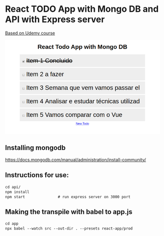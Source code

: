# React TODO App with Mongo DB and API with Express server

[Based on Udemy course](https://www.udemy.com/course/ruby-on-rails-react-angular/)

![App Example](https://github.com/rcoproc/todo_app_react/blob/master/api/public/capa_React_app.png)

## Installing mongodb 

  https://docs.mongodb.com/manual/administration/install-community/


## Instructions for use:

    cd api/
    npm install
    npm start               # run express server on 3000 port


## Making the transpile with babel to app.js
    cd app
    npx babel --watch src --out-dir . --presets react-app/prod
